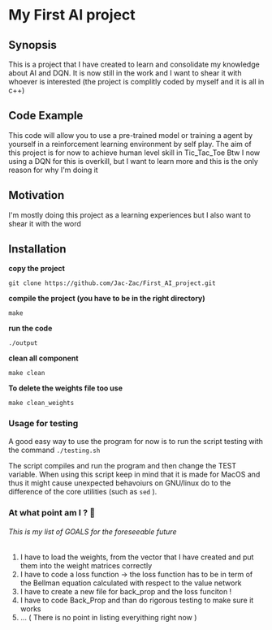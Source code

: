 # My First AI project

## Synopsis

This is a project that I have created to learn and consolidate my knowledge about AI and DQN. It is now still in the work and I want to shear it with whoever is interested (the project is complitly coded by myself and it is all in c++)

## Code Example
This code will allow you to use a pre-trained model or training a agent by yourself in a reinforcement learning environment by self play. The aim of this project is for now to achieve human level skill in Tic_Tac_Toe
Btw I now using a DQN for this is overkill, but I want to learn more and this is the only reason for why I'm doing it 

## Motivation
I'm mostly doing this project as a learning experiences but I also want to shear it with the word

## Installation

**copy the project**
```
git clone https://github.com/Jac-Zac/First_AI_project.git
```
**compile the project (you have to be in the right directory)**
```
make
```
**run the code**
```
./output
```
**clean all component**
```
make clean
```

**To delete the weights file too use**
```
make clean_weights
```

### Usage for testing 
A good easy way to use the program for now is to run the script testing with the command ``` ./testing.sh ```  

The script compiles and run the program and then change the TEST variable. When using this script keep in mind that it is made for MacOS and thus it might cause unexpected behavoiurs on GNU/linux do to the difference of the core utilities (such as ``` sed ``` ).   

### At what point am I ? 🔖

###### This is my list of GOALS for the foreseeable future

1. I have to load the weights, from the vector that I have created and put them into the weight matrices correctly 
2. I have to code a loss function -> the loss function has to be in term of the Bellman equation calculated with respect to the value network 
3. I have to create a new file for back_prop and the loss funciton !
4. I have to code Back_Prop and than do rigorous testing to make sure it works
5. ... ( There is no point in listing everyithing right now )


